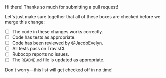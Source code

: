 Hi there! Thanks so much for submitting a pull request!

Let's just make sure together that all of these boxes are checked before we
merge this change:

- [ ] The code in these changes works correctly.
- [ ] Code has tests as appropriate.
- [ ] Code has been reviewed by @JacobEvelyn.
- [ ] All tests pass on TravisCI.
- [ ] Rubocop reports no issues.
- [ ] The `README.md` file is updated as appropriate.

Don't worry—this list will get checked off in no time!
